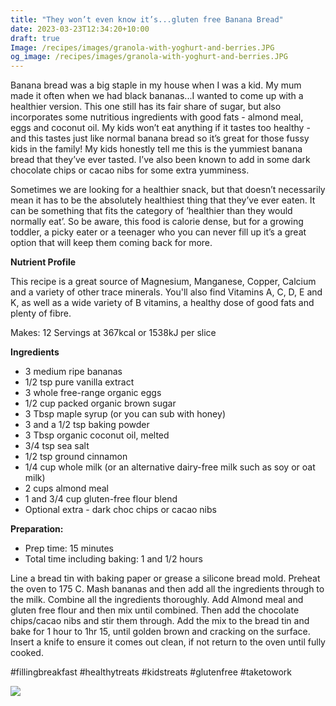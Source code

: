 ```yaml
---
title: "They won’t even know it’s...gluten free Banana Bread"
date: 2023-03-23T12:34:20+10:00
draft: true
Image: /recipes/images/granola-with-yoghurt-and-berries.JPG
og_image: /recipes/images/granola-with-yoghurt-and-berries.JPG
---
```



Banana bread was a big staple in my house when I was a kid. My mum made it often when we had black bananas...I wanted to come up with a healthier version. This one still has its fair share of sugar, but also incorporates some nutritious ingredients with good fats - almond meal, eggs and coconut oil. My kids won’t eat anything if it tastes too healthy - and this tastes just like normal banana bread so it’s great for those fussy kids in the family! My kids honestly tell me this is the yummiest banana bread that they’ve ever tasted. I’ve also been known to add in some dark chocolate chips or cacao nibs for some extra yumminess.

Sometimes we are looking for a healthier snack, but that doesn’t necessarily mean it has to be the absolutely healthiest thing that they’ve ever eaten. It can be something that fits the category of ‘healthier than they would normally eat’. So be aware, this food is calorie dense, but for a growing toddler, a picky eater or a teenager who you can never fill up it’s a great option that will keep them coming back for more.


**Nutrient Profile**

This recipe is a great source of Magnesium, Manganese, Copper, Calcium and a variety of other trace minerals. You'll also find Vitamins A, C, D, E and K, as well as a wide variety of B vitamins, a healthy dose of good fats and plenty of fibre.


Makes: 12 Servings at 367kcal or 1538kJ per slice

__Ingredients__
 
* 3 medium ripe bananas
* 1/2 tsp pure vanilla extract
* 3 whole free-range organic eggs
* 1/2 cup packed organic brown sugar
* 3 Tbsp maple syrup (or you can sub with honey)
* 3 and a 1/2 tsp baking powder
* 3 Tbsp  organic coconut oil, melted
* 3/4 tsp sea salt
* 1/2 tsp ground cinnamon
* 1/4 cup  whole milk (or an alternative dairy-free milk such as soy or oat milk)
* 2 cups almond meal
* 1 and 3/4 cup gluten-free flour blend
* Optional extra - dark choc chips or cacao nibs
 

__Preparation:__

* Prep time: 15 minutes
* Total time including baking: 1 and 1/2 hours
 
Line a bread tin with baking paper or grease a silicone bread mold. Preheat the oven to 175 C. Mash bananas and then add all the ingredients through to the milk. Combine all the ingredients thoroughly. Add Almond meal and gluten free flour and then mix until combined. Then add the chocolate chips/cacao nibs and stir them through. Add the mix to the bread tin and bake for 1 hour to 1hr 15, until golden brown and cracking on the surface. Insert a knife to ensure it comes out clean, if not return to the oven until fully cooked.
 
#fillingbreakfast #healthytreats #kidstreats #glutenfree #taketowork

![](/recipes/images/granola-jar.JPG)